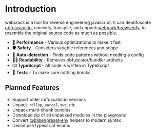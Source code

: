 # Introduction

webcrack is a tool for reverse engineering javascript.
It can deobfuscate [obfuscator.io](https://github.com/javascript-obfuscator/javascript-obfuscator), unminify,
transpile, and unpack [webpack](https://webpack.js.org/)/[browserify](https://browserify.org/),
to resemble the original source code as much as possible.

- 🚀 **Performance** - Various optimizations to make it fast
- 🛡️ **Safety** - Considers variable references and scope
- 🔬 **Auto-detection** - Finds code patterns without needing a config
- ✍🏻 **Readability** - Removes obfuscator/bundler artifacts
- ⌨️ **TypeScript** - All code is written in TypeScript
- 🧪 **Tests** - To make sure nothing breaks

## Planned Features

- Support older obfuscator.io versions
- Unpack `rollup`, `parcel`, `swc`, etc.
- Unpack multi-chunk bundles
- Download zip of all unpacked modules in the playground
- Convert [@babel/preset-env](https://babeljs.io/docs/babel-preset-env) helpers to modern syntax
- Decompile typescript enums
